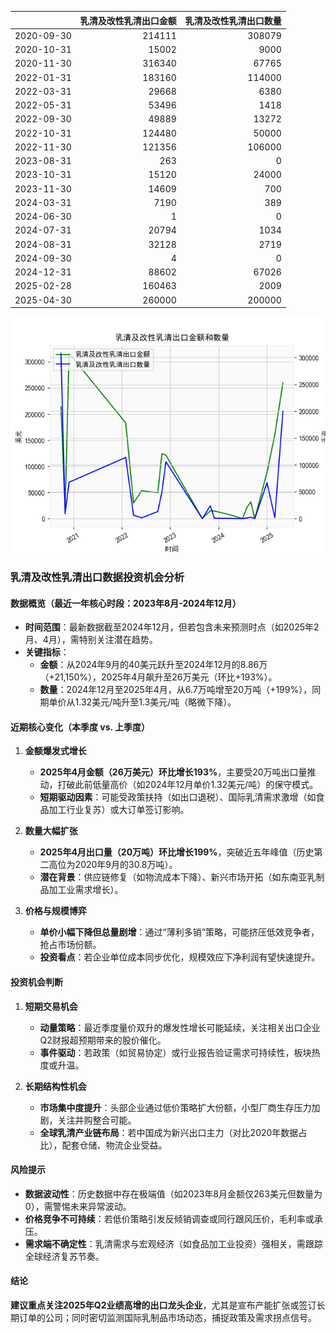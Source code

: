 |            |   乳清及改性乳清出口金额 |   乳清及改性乳清出口数量 |
|:-----------|-------------------------:|-------------------------:|
| 2020-09-30 |                   214111 |                   308079 |
| 2020-10-31 |                    15002 |                     9000 |
| 2020-11-30 |                   316340 |                    67765 |
| 2022-01-31 |                   183160 |                   114000 |
| 2022-03-31 |                    29668 |                     6380 |
| 2022-05-31 |                    53496 |                     1418 |
| 2022-09-30 |                    49889 |                    13272 |
| 2022-10-31 |                   124480 |                    50000 |
| 2022-11-30 |                   121356 |                   106000 |
| 2023-08-31 |                      263 |                        0 |
| 2023-10-31 |                    15120 |                    24000 |
| 2023-11-30 |                    14609 |                      700 |
| 2024-03-31 |                     7190 |                      389 |
| 2024-06-30 |                        1 |                        0 |
| 2024-07-31 |                    20794 |                     1034 |
| 2024-08-31 |                    32128 |                     2719 |
| 2024-09-30 |                        4 |                        0 |
| 2024-12-31 |                    88602 |                    67026 |
| 2025-02-28 |                   160463 |                     2009 |
| 2025-04-30 |                   260000 |                   200000 |

![图](whey.png)



### 乳清及改性乳清出口数据投资机会分析

#### 数据概览（最近一年核心时段：2023年8月-2024年12月）
- **时间范围**：最新数据截至2024年12月，但若包含未来预测时点（如2025年2月、4月），需特别关注潜在趋势。
- **关键指标**：  
  - **金额**：从2024年9月的40美元跃升至2024年12月的8.86万（+21,150%），2025年4月飙升至26万美元（环比+193%）。  
  - **数量**：2024年12月至2025年4月，从6.7万吨增至20万吨（+199%），同期单价从1.32美元/吨升至1.3美元/吨（略微下降）。

#### 近期核心变化（本季度 vs. 上季度）
1. **金额爆发式增长**  
   - **2025年4月金额（26万美元）环比增长193%**，主要受20万吨出口量推动，打破此前低量高价（如2024年12月单价1.32美元/吨）的保守模式。  
   - **短期驱动因素**：可能受政策扶持（如出口退税）、国际乳清需求激增（如食品加工行业复苏）或大订单签订影响。

2. **数量大幅扩张**  
   - **2025年4月出口量（20万吨）环比增长199%**，突破近五年峰值（历史第二高位为2020年9月的30.8万吨）。  
   - **潜在背景**：供应链修复（如物流成本下降）、新兴市场开拓（如东南亚乳制品加工业需求增长）。

3. **价格与规模博弈**  
   - **单价小幅下降但总量剧增**：通过“薄利多销”策略，可能挤压低效竞争者，抢占市场份额。  
   - **投资看点**：若企业单位成本同步优化，规模效应下净利润有望快速提升。

#### 投资机会判断
1. **短期交易机会**  
   - **动量策略**：最近季度量价双升的爆发性增长可能延续，关注相关出口企业Q2财报超预期带来的股价催化。  
   - **事件驱动**：若政策（如贸易协定）或行业报告验证需求可持续性，板块热度或升温。

2. **长期结构性机会**  
   - **市场集中度提升**：头部企业通过低价策略扩大份额，小型厂商生存压力加剧，关注并购整合可能。  
   - **全球乳清产业链布局**：若中国成为新兴出口主力（对比2020年数据占比），配套仓储、物流企业受益。

#### 风险提示
- **数据波动性**：历史数据中存在极端值（如2023年8月金额仅263美元但数量为0），需警惕未来异常波动。  
- **价格竞争不可持续**：若低价策略引发反倾销调查或同行跟风压价，毛利率或承压。  
- **需求端不确定性**：乳清需求与宏观经济（如食品加工业投资）强相关，需跟踪全球经济复苏节奏。

#### 结论
**建议重点关注2025年Q2业绩高增的出口龙头企业**，尤其是宣布产能扩张或签订长期订单的公司；同时密切监测国际乳制品市场动态，捕捉政策及需求拐点信号。